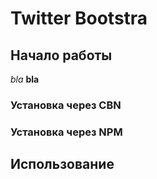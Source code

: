 # Twitter Bootstra
## Начало работы
*bla* **bla**
### Установка через CBN
### Установка через NPM
## Использование
